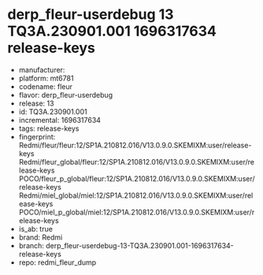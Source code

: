 # derp_fleur-userdebug 13 TQ3A.230901.001 1696317634 release-keys
- manufacturer: 
- platform: mt6781
- codename: fleur
- flavor: derp_fleur-userdebug
- release: 13
- id: TQ3A.230901.001
- incremental: 1696317634
- tags: release-keys
- fingerprint: Redmi/fleur/fleur:12/SP1A.210812.016/V13.0.9.0.SKEMIXM:user/release-keys
Redmi/fleur_global/fleur:12/SP1A.210812.016/V13.0.9.0.SKEMIXM:user/release-keys
POCO/fleur_p_global/fleur:12/SP1A.210812.016/V13.0.9.0.SKEMIXM:user/release-keys
Redmi/miel_global/miel:12/SP1A.210812.016/V13.0.9.0.SKEMIXM:user/release-keys
POCO/miel_p_global/miel:12/SP1A.210812.016/V13.0.9.0.SKEMIXM:user/release-keys
- is_ab: true
- brand: Redmi
- branch: derp_fleur-userdebug-13-TQ3A.230901.001-1696317634-release-keys
- repo: redmi_fleur_dump

